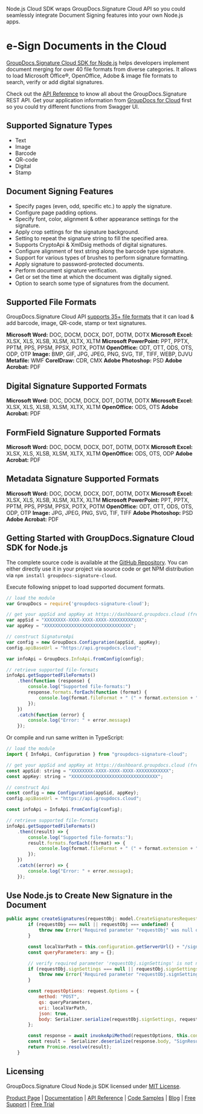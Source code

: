 Node.js Cloud SDK wraps GroupDocs.Signature Cloud API so you could seamlessly integrate Document Signing features into your own Node.js apps.

# e-Sign Documents in the Cloud

[GroupDocs.Signature Cloud SDK for Node.js](https://products.groupdocs.cloud/signature/nodejs) helps developers implement document merging for over 40 file formats from diverse categories. It allows to load Microsoft Office®, OpenOffice, Adobe & image file formats to search, verify or add digital signatures. 

Check out the [API Reference](https://apireference.groupdocs.cloud/signature/) to know all about the GroupDocs.Signature REST API. Get your application information from [GroupDocs for Cloud](https://dashboard.groupdocs.cloud/#/apps) first so you could try different functions from Swagger UI.

## Supported Signature Types

- Text
- Image
- Barcode
- QR-code
- Digital
- Stamp

## Document Signing Features

- Specify pages (even, odd, specific etc.) to apply the signature.
- Configure page padding options.
- Specify font, color, alignment & other appearance settings for the signature.
- Apply crop settings for the signature background.
- Setting to repeat the signature string to fill the specified area.
- Supports CryptoApi & XmlDsig methods of digital signatures.
- Configure alignment of text string along the barcode type signature.
- Support for various types of brushes to perform signature formatting.
- Apply signature to password-protected documents.
- Perform document signature verification.
- Get or set the time at which the document was digitally signed.
- Option to search some type of signatures from the document.

## Supported File Formats

GroupDocs.Signature Cloud API [supports 35+ file formats](https://wiki.groupdocs.cloud/signaturecloud/getting-started/supported-document-formats/) that it can load & add barcode, image, QR-code, stamp or text signatures.

**Microsoft Word:** DOC, DOCM, DOCX, DOT, DOTM, DOTX
**Microsoft Excel:** XLSX, XLS, XLSB, XLSM, XLTX, XLTM
**Microsoft PowerPoint:** PPT, PPTX, PPTM, PPS, PPSM, PPSX, POTX, POTM
**OpenOffice:** ODT, OTT, ODS, OTS, ODP, OTP
**Image:** BMP, GIF, JPG, JPEG, PNG, SVG, TIF, TIFF, WEBP, DJVU
**Metafile:** WMF
**CorelDraw:** CDR, CMX
**Adobe Photoshop:** PSD
**Adobe Acrobat:** PDF

## Digital Signature Supported Formats

**Microsoft Word:** DOC, DOCM, DOCX, DOT, DOTM, DOTX
**Microsoft Excel:** XLSX, XLS, XLSB, XLSM, XLTX, XLTM
**OpenOffice:** ODS, OTS
**Adobe Acrobat:** PDF

## FormField Signature Supported Formats

**Microsoft Word:** DOC, DOCM, DOCX, DOT, DOTM, DOTX
**Microsoft Excel:** XLSX, XLS, XLSB, XLSM, XLTX, XLTM
**OpenOffice:** ODS, OTS, ODP
**Adobe Acrobat:** PDF

## Metadata Signature Supported Formats

**Microsoft Word:** DOC, DOCM, DOCX, DOT, DOTM, DOTX
**Microsoft Excel:** XLSX, XLS, XLSB, XLSM, XLTX, XLTM
**Microsoft PowerPoint:** PPT, PPTX, PPTM, PPS, PPSM, PPSX, POTX, POTM
**OpenOffice:** ODT, OTT, ODS, OTS, ODP, OTP
**Image:** JPG, JPEG, PNG, SVG, TIF, TIFF
**Adobe Photoshop:** PSD
**Adobe Acrobat:** PDF

## Getting Started with GroupDocs.Signature Cloud SDK for Node.js

The complete source code is available at the [GitHub Repository](https://github.com/groupdocs-signature-cloud/groupdocs-signature-cloud-node). You can either directly use it in your project via source code or get NPM distribution via `npm install groupdocs-signature-cloud`.

Execute following snippet to load supported document formats.

```js
// load the module
var GroupDocs = require('groupdocs-signature-cloud');

// get your appSid and appKey at https://dashboard.groupdocs.cloud (free registration is required).
var appSid = "XXXXXXXX-XXXX-XXXX-XXXX-XXXXXXXXXXXX";
var appKey = "XXXXXXXXXXXXXXXXXXXXXXXXXXXXXXXX";

// construct SignatureApi
var config = new GroupDocs.Configuration(appSid, appKey);
config.apiBaseUrl = "https://api.groupdocs.cloud";

var infoApi = GroupDocs.InfoApi.fromConfig(config);

// retrieve supported file-formats
infoApi.getSupportedFileFormats()
    .then(function (response) {
        console.log("Supported file-formats:")
        response.formats.forEach(function (format) {
            console.log(format.fileFormat + " (" + format.extension + ")");
        });
    })
    .catch(function (error) {
        console.log("Error: " + error.message)
    });
```

Or compile and run same written in TypeScript:

```js
// load the module
import { InfoApi, Configuration } from "groupdocs-signature-cloud";

// get your appSid and appKey at https://dashboard.groupdocs.cloud (free registration is required).
const appSid: string = "XXXXXXXX-XXXX-XXXX-XXXX-XXXXXXXXXXXX";
const appKey: string = "XXXXXXXXXXXXXXXXXXXXXXXXXXXXXXXX";

// construct Api
const config = new Configuration(appSid, appKey);
config.apiBaseUrl = "https://api.groupdocs.cloud";

const infoApi = InfoApi.fromConfig(config);

// retrieve supported file-formats
infoApi.getSupportedFileFormats()
    .then((result) => {
        console.log("Supported file-formats:");
        result.formats.forEach((format) => {
            console.log(format.fileFormat + " (" + format.extension + ")");
        });
    })
    .catch((error) => {
        console.log("Error: " + error.message);
    });
```

## Use Node.js to Create New Signature in the Document

```js
public async createSignatures(requestObj: model.CreateSignaturesRequest): Promise<model.SignResult> {
        if (requestObj === null || requestObj === undefined) {
            throw new Error('Required parameter "requestObj" was null or undefined when calling createSignatures.');
        }

        const localVarPath = this.configuration.getServerUrl() + "/signature/create";
        const queryParameters: any = {};

        // verify required parameter 'requestObj.signSettings' is not null or undefined
        if (requestObj.signSettings === null || requestObj.signSettings === undefined) {
            throw new Error('Required parameter "requestObj.signSettings" was null or undefined when calling createSignatures.');
        }

        const requestOptions: request.Options = {
            method: "POST",
            qs: queryParameters,
            uri: localVarPath,
            json: true,
            body: Serializer.serialize(requestObj.signSettings, requestObj.signSettings.constructor.name === "Object" ? "SignSettings" : requestObj.signSettings.constructor.name),
        };

        const response = await invokeApiMethod(requestOptions, this.configuration);
        const result =  Serializer.deserialize(response.body, "SignResult");
        return Promise.resolve(result);
    }
```

## Licensing

GroupDocs.Signature Cloud Node.js SDK licensed under [MIT License](https://github.com/groupdocs-signature-cloud/groupdocs-signature-cloud-node/blob/HEAD/LICENSE).

[Product Page](https://products.groupdocs.cloud/signature/nodejs) | [Documentation](https://wiki.groupdocs.cloud/signaturecloud/) | [API Reference](https://apireference.groupdocs.cloud/signature/) | [Code Samples](https://github.com/groupdocs-signature-cloud/groupdocs-signature-cloud-node) | [Blog](https://blog.groupdocs.cloud/category/signature/) | [Free Support](https://forum.groupdocs.cloud/c/signature) | [Free Trial](https://dashboard.groupdocs.cloud/#/apps)
